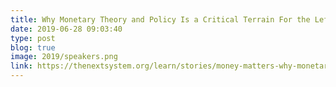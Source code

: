 ```yaml
---
title: Why Monetary Theory and Policy Is a Critical Terrain For the Left
date: 2019-06-28 09:03:40
type: post
blog: true
image: 2019/speakers.png
link: https://thenextsystem.org/learn/stories/money-matters-why-monetary-theory-and-policy-critical-terrain-left
---
```




